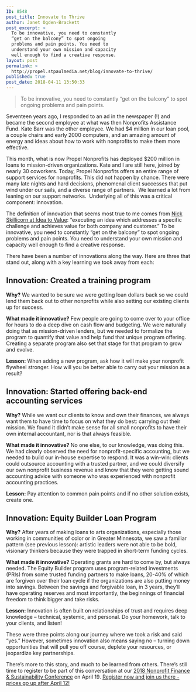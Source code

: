 ```yaml
---
ID: 8548
post_title: Innovate to Thrive
author: Janet Ogden-Brackett
post_excerpt: >
  To be innovative, you need to constantly
  “get on the balcony” to spot ongoing
  problems and pain points. You need to
  understand your own mission and capacity
  well enough to find a creative response.
layout: post
permalink: >
  http://propel.stpaulmedia.net/blog/innovate-to-thrive/
published: true
post_date: 2018-04-11 13:50:33
---
```

<blockquote>To be innovative, you need to constantly “get on the balcony” to spot ongoing problems and pain points.</blockquote>
Seventeen years ago, I responded to an ad in the newspaper (!) and became the second employee at what was then Nonprofits Assistance Fund. Kate Barr was the other employee. We had $4 million in our loan pool, a couple chairs and early 2000 computers, and an amazing amount of energy and ideas about how to work with nonprofits to make them more effective.

This month, what is now Propel Nonprofits has deployed $200 million in loans to mission-driven organizations. Kate and I are still here, joined by nearly 30 coworkers. Today, Propel Nonprofits offers an entire range of support services for nonprofits. This did not happen by chance. There were many late nights and hard decisions, phenomenal client successes that put wind under our sails, and a diverse range of partners.  We learned a lot from leaning on our support networks.  Underlying all of this was a critical component: innovation.

The definition of innovation that seems most true to me comes from <a href="https://www.ideatovalue.com/inno/nickskillicorn/2016/03/innovation-15-experts-share-innovation-definition/">Nick Skillicorn at Idea to Value</a>: “executing an idea which addresses a specific challenge and achieves value for both company and customer.” To be innovative, you need to constantly “get on the balcony” to spot ongoing problems and pain points. You need to understand your own mission and capacity well enough to find a creative response.

There have been a number of innovations along the way. Here are three that stand out, along with a key learning we took away from each:
<h2>Innovation: Created a training program</h2>
<strong>Why?</strong> We wanted to be sure we were getting loan dollars back so we could lend them back out to other nonprofits while also setting our existing clients up for success.

<strong>What made it innovative?</strong> Few people are going to come over to your office for hours to do a deep dive on cash flow and budgeting. We were naturally doing that as mission-driven lenders, but we needed to formalize the program to quantify that value and help fund that unique program offering. Creating a separate program also set that stage for that program to grow and evolve.

<strong>Lesson:</strong> When adding a new program, ask how it will make your nonprofit flywheel stronger. How will you be better able to carry out your mission as a result?
<h2>Innovation: Started offering back-end accounting services</h2>
<strong>Why?</strong> While we want our clients to know and own their finances, we always want them to have time to focus on what they do best: carrying out their mission. We found it didn’t make sense for all small nonprofits to have their own internal accountant, nor is that always feasible.

<strong>What made it innovative?</strong> No one else, to our knowledge, was doing this. We had clearly observed the need for nonprofit-specific accounting, but we needed to build our in-house expertise to respond. It was a win-win: clients could outsource accounting with a trusted partner, and we could diversify our own nonprofit business revenue and know that they were getting sound accounting advice with someone who was experienced with nonprofit accounting practices.

<strong>Lesson:</strong> Pay attention to common pain points and if no other solution exists, create one.
<h2>Innovation: Equity Builder Loan Program</h2>
<strong>Why?</strong> After years of making loans to arts organizations, especially those working in communities of color or in Greater Minnesota, we saw a familiar pattern (see previous lesson): artistic leaders were not able to be bold, visionary thinkers because they were trapped in short-term funding cycles.

<strong>What made it innovative?</strong> Operating grants are hard to come by, but always needed. The Equity Builder program uses program-related investments (PRIs) from some trusted funding partners to make loans, 20-40% of which are forgiven over their loan cycle if the organizations are also putting money into savings. Between the savings and forgivable loan, in 3 years, they’ll have operating reserves and most importantly, the beginnings of financial freedom to think bigger and take risks.

<strong>Lesson:</strong> Innovation is often built on relationships of trust and requires deep knowledge – technical, systemic, and personal. Do your homework, talk to your clients, and listen!

These were three points along our journey where we took a risk and said “yes.” However, sometimes innovation also means saying no – turning down opportunities that will pull you off course, deplete your resources, or jeopardize key partnerships.

There’s more to this story, and much to be learned from others. There’s still time to register to be part of this conversation at our <a href="http://propel.stpaulmedia.net/trainings/nonprofit-finance-sustainability-conference/">2018 Nonprofit Finance &amp; Sustainability Conference</a> on April 19. <a href="http://www.minnesotanonprofits.org/events-training/finance-conference/registration">Register now and join us there - prices go up after April 12!</a>